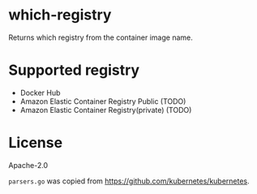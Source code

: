 # which-registry

Returns which registry from the container image name.

# Supported registry

- Docker Hub
- Amazon Elastic Container Registry Public (TODO)
- Amazon Elastic Container Registry(private) (TODO)

# License

Apache-2.0

`parsers.go` was copied from https://github.com/kubernetes/kubernetes.
